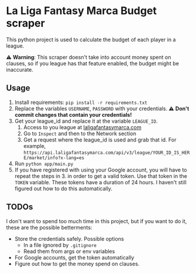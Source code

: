 # La Liga Fantasy Marca Budget scraper

This python project is used to calculate the budget of each player in a league.

:warning: **Warning**: This scraper doesn't take into account money spent on clauses, so if you league has that feature
enabled, the budget might be inaccurate.

## Usage

1. Install requirements: `pip install -r requirements.txt`
2. Replace the variables `USERNAME`, `PASSWORD` with your credentials. :warning: **Don't commit changes that contain
your credentials!**
3. Get your league_id and replace it at the variable `LEAGUE_ID`.
   1. Access to you league at [laligafantasymarca.com](https://www.laligafantasymarca.com/)
   2. Go to `Inspect` and then to the Network section
   3. Get a request where the league_id is used and grab that id. For example, `https://api.laligafantasymarca.com/api/v3/league/YOUR_ID_IS_HERE/market/info?x-lang=es`
4. Run `python app/main.py`
5. If you have registered with using your Google account, you will have to repeat the steps in 3. in order to get a valid token. Use 
that token in the `TOKEN` variable. These tokens have a duration of 24 hours. I haven't still figured out how to do this automatically.


## TODOs

I don't want to spend too much time in this project, but if you want to do it, these are the possible betterments:
- Store the credentials safely. Possible options
  - In a file ignored by `.gitignore`
  - Read them from args or env variables
- For Google accounts, get the token automatically
- Figure out how to get the money spend on clauses.